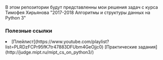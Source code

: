 В этом репозитории будут представленны мои решения задач с курса Тимофея Хирьянова "2017-2018 Алгоритмы и структуры данных на Python 3"

<h3> Полезные ссылки </h3>
<li>
	[Плейлист](https://www.youtube.com/playlist?list=PLRDzFCPr95fK7tr47883DFUbm4GeOjjc0)
	[Практические задания](http://judge.mipt.ru/mipt_cs_on_python3/)
</li>